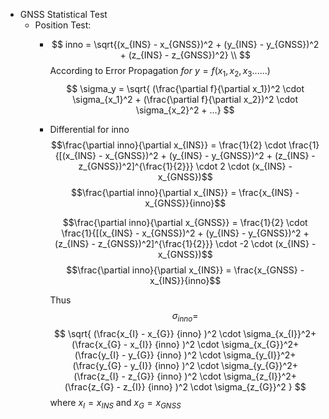 - GNSS Statistical Test
	- Position Test:
		- $$
		  inno = \sqrt{(x_{INS} - x_{GNSS})^2 + (y_{INS} - y_{GNSS})^2 + (z_{INS} - z_{GNSS})^2} \\
		  $$
		  According to Error Propagation
		  $for\  y = f(x_1, x_2, x_3 ......)$
		  $$
		  \sigma_y = \sqrt{  (\frac{\partial f}{\partial x_1})^2 \cdot \sigma_{x_1}^2 + (\frac{\partial f}{\partial x_2})^2 \cdot \sigma_{x_2}^2 + ...} 
		  $$
		- Differential for inno
		  $$\frac{\partial inno}{\partial x_{INS}} = \frac{1}{2} \cdot \frac{1}{[(x_{INS} - x_{GNSS})^2 + (y_{INS} - y_{GNSS})^2 + (z_{INS} - z_{GNSS})^2]^{\frac{1}{2}}} \cdot 2 \cdot (x_{INS} - x_{GNSS})$$
		  $$\frac{\partial inno}{\partial x_{INS}} = \frac{x_{INS} - x_{GNSS}}{inno}$$
		  
		  $$\frac{\partial inno}{\partial x_{GNSS}} = \frac{1}{2} \cdot \frac{1}{[(x_{INS} - x_{GNSS})^2 + (y_{INS} - y_{GNSS})^2 + (z_{INS} - z_{GNSS})^2]^{\frac{1}{2}}} \cdot -2 \cdot (x_{INS} - x_{GNSS})$$
		  $$\frac{\partial inno}{\partial x_{INS}} = \frac{x_{GNSS} - x_{INS}}{inno}$$
		  
		  Thus $$\sigma_{inno} = $$
		  $$
		  \sqrt{ 
		  (\frac{x_{I} - x_{G}} {inno} )^2 \cdot  \sigma_{x_{I}}^2+
		  (\frac{x_{G} - x_{I}} {inno} )^2 \cdot \sigma_{x_{G}}^2+
		  (\frac{y_{I} - y_{G}} {inno} )^2 \cdot  \sigma_{y_{I}}^2+
		  (\frac{y_{G} - y_{I}} {inno} )^2 \cdot \sigma_{y_{G}}^2+
		  (\frac{z_{I} - z_{G}} {inno} )^2 \cdot  \sigma_{z_{I}}^2+
		  (\frac{z_{G} - z_{I}} {inno} )^2 \cdot \sigma_{z_{G}}^2
		  }
		  $$
		  where $x_I = x_{INS}$ and $x_G = x_{GNSS}$